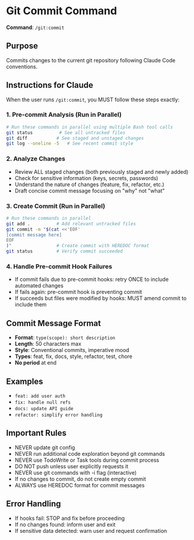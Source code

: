 # Git Commit Command

**Command**: `/git:commit`

## Purpose
Commits changes to the current git repository following Claude Code conventions.

## Instructions for Claude

When the user runs `/git:commit`, you MUST follow these steps exactly:

### 1. Pre-commit Analysis (Run in Parallel)
```bash
# Run these commands in parallel using multiple Bash tool calls
git status          # See all untracked files
git diff           # See staged and unstaged changes  
git log --oneline -5   # See recent commit style
```

### 2. Analyze Changes
- Review ALL staged changes (both previously staged and newly added)
- Check for sensitive information (keys, secrets, passwords)
- Understand the nature of changes (feature, fix, refactor, etc.)
- Draft concise commit message focusing on "why" not "what"

### 3. Create Commit (Run in Parallel)
```bash
# Run these commands in parallel
git add .          # Add relevant untracked files
git commit -m "$(cat <<'EOF'
[commit message here]
EOF
)"                 # Create commit with HEREDOC format
git status         # Verify commit succeeded
```

### 4. Handle Pre-commit Hook Failures
- If commit fails due to pre-commit hooks: retry ONCE to include automated changes
- If fails again: pre-commit hook is preventing commit
- If succeeds but files were modified by hooks: MUST amend commit to include them

## Commit Message Format
- **Format**: `type(scope): short description`
- **Length**: 50 characters max
- **Style**: Conventional commits, imperative mood
- **Types**: feat, fix, docs, style, refactor, test, chore
- **No period** at end

## Examples
- `feat: add user auth`
- `fix: handle null refs` 
- `docs: update API guide`
- `refactor: simplify error handling`

## Important Rules
- NEVER update git config
- NEVER run additional code exploration beyond git commands
- NEVER use TodoWrite or Task tools during commit process
- DO NOT push unless user explicitly requests it
- NEVER use git commands with -i flag (interactive)
- If no changes to commit, do not create empty commit
- ALWAYS use HEREDOC format for commit messages

## Error Handling
- If hooks fail: STOP and fix before proceeding
- If no changes found: inform user and exit
- If sensitive data detected: warn user and request confirmation